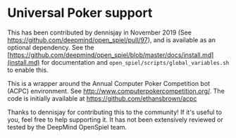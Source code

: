 # Universal Poker support

This has been contributed by dennisjay in November 2019 (See
https://github.com/deepmind/open_spiel/pull/97), and is available as an optional
dependency. See the
[https://github.com/deepmind/open_spiel/blob/master/docs/install.md](install.md)
for documentation and `open_spiel/scripts/global_variables.sh` to enable this.

This is a wrapper around the Annual Computer Poker Competition bot (ACPC)
environment. See http://www.computerpokercompetition.org/. The code is initially
available at https://github.com/ethansbrown/acpc

Thanks to dennisjay for contributing this to the community! If it's useful to
you, feel free to help supporting it. It has not been extensively reviewed or
tested by the DeepMind OpenSpiel team.

